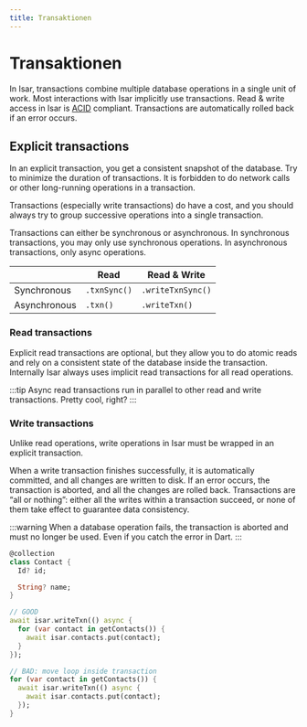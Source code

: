 ```yaml
---
title: Transaktionen
---
```


# Transaktionen

In Isar, transactions combine multiple database operations in a single unit of work. Most interactions with Isar implicitly use transactions. Read & write access in Isar is [ACID](http://en.wikipedia.org/wiki/ACID) compliant. Transactions are automatically rolled back if an error occurs.

## Explicit transactions

In an explicit transaction, you get a consistent snapshot of the database. Try to minimize the duration of transactions. It is forbidden to do network calls or other long-running operations in a transaction.

Transactions (especially write transactions) do have a cost, and you should always try to group successive operations into a single transaction.

Transactions can either be synchronous or asynchronous. In synchronous transactions, you may only use synchronous operations. In asynchronous transactions, only async operations.

|              | Read         | Read & Write       |
|--------------|--------------|--------------------|
| Synchronous  | `.txnSync()` | `.writeTxnSync()`  |
| Asynchronous | `.txn()`     | `.writeTxn()`      |

### Read transactions

Explicit read transactions are optional, but they allow you to do atomic reads and rely on a consistent state of the database inside the transaction. Internally Isar always uses implicit read transactions for all read operations.

:::tip
Async read transactions run in parallel to other read and write transactions. Pretty cool, right?
:::

### Write transactions

Unlike read operations, write operations in Isar must be wrapped in an explicit transaction.

When a write transaction finishes successfully, it is automatically committed, and all changes are written to disk. If an error occurs, the transaction is aborted, and all the changes are rolled back. Transactions are “all or nothing”: either all the writes within a transaction succeed, or none of them take effect to guarantee data consistency.

:::warning
When a database operation fails, the transaction is aborted and must no longer be used. Even if you catch the error in Dart.
:::

```dart
@collection
class Contact {
  Id? id;

  String? name;
}

// GOOD
await isar.writeTxn(() async {
  for (var contact in getContacts()) {
    await isar.contacts.put(contact);
  }
});

// BAD: move loop inside transaction
for (var contact in getContacts()) {
  await isar.writeTxn(() async {
    await isar.contacts.put(contact);
  });
}
```
